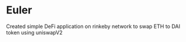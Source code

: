 # Euler

Created simple DeFi application on rinkeby network to swap ETH to DAI token using uniswapV2
